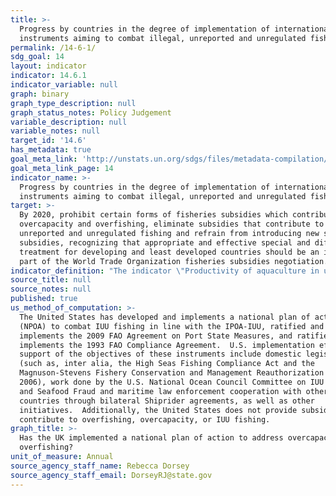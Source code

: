 ```yaml
---
title: >-
  Progress by countries in the degree of implementation of international
  instruments aiming to combat illegal, unreported and unregulated fishing
permalink: /14-6-1/
sdg_goal: 14
layout: indicator
indicator: 14.6.1
indicator_variable: null
graph: binary
graph_type_description: null
graph_status_notes: Policy Judgement
variable_description: null
variable_notes: null
target_id: '14.6'
has_metadata: true
goal_meta_link: 'http://unstats.un.org/sdgs/files/metadata-compilation/Metadata-Goal-14.pdf'
goal_meta_link_page: 14
indicator_name: >-
  Progress by countries in the degree of implementation of international
  instruments aiming to combat illegal, unreported and unregulated fishing
target: >-
  By 2020, prohibit certain forms of fisheries subsidies which contribute to
  overcapacity and overfishing, eliminate subsidies that contribute to illegal,
  unreported and unregulated fishing and refrain from introducing new such
  subsidies, recognizing that appropriate and effective special and differential
  treatment for developing and least developed countries should be an integral
  part of the World Trade Organization fisheries subsidies negotiation.
indicator_definition: "The indicator \"Productivity of aquaculture in utilizing natural resources (land, water and wild stock)\"is to provide for a measure the of the productivity of the aquaculture production process, and is defined as the value and volume of aquaculture production per unit amount of natural resource utilized in the aquaculture production process. Dimensions: Aquaculture production in volumes (tons in live weight or live weight equivalent) and first-sale (farmgate) value (USD x1000). Utilized natural resources: \t1. Land area (hectares), as land cover, to include both land and inland water surface areas used for production process, including hatchery, nursery, overwintering and out-growing, (e.g. pond, tank or raceway water surface or inland water surface area allocated/licensed for aquaculture operations using cages, pens or other structures) as well as for supporting areas (e.g. pond dikes, water supply and drainage canals and water treatment facilities, etc.). [This corresponds to an aggregated area of 1.3 and 2.1 of SEEA Land Use classification]; \tSea areas (hectares) allocated/licensed for aquaculture production operations using cages, pens, rafts, stakes, poles, ropes and lines and other structures. [This corresponds to 4.1 and part of 3.1 SEEA Land Use classification, excluding the area of 'Seabed and intertidal areas'.] \tSeabed and intertidal areas (hectares) allocated/licensed for aquaculture production operations (e.g. cultivation of molluscs, sea cucumber and sea urchins, etc., using bottomsowing, table, bags and baskets and other structures). [This corresponds to a part of 3.1 of SEEA Land Use classification] \tReference should be made to the Land use classification of adopted in the System of EnvironmentalEconomic Accounting 2012 ' Central Framework ( http://unstats.un.org/unsd/envaccounting/ seeaRev/SEEA_CF_Final_en.pdf, relevant classification available at Appendix I-B of pages 289 ' 299). \tRelevant classifications include: \t1.3 ' Land used for aquaculture, \t2.1 ' Inland waters used for aquaculture or holding facilities, \t3.1 ' Coastal waters used for aquaculture or holding facilities, and \t4.1 ' EEZ areas used for aquaculture or holding facilities. \t2. Water volumes (m3) used during production process. \t3. Wild stock, as fish stocks captured for two main purposes: \t\t(i) landed in volumes (tons in live weight or live weight equivalent) for direct use as feed or for reduction as fish meal and fish oil as feed ingredients for fed aquaculture species, and \t\t(ii) caught in numbers or volume in tons in live weight for use as seed / stocking materials for aquaculture grow-out facilities (capture-based aquaculture)"
source_title: null
source_notes: null
published: true
us_method_of_computation: >-
  The United States has developed and implements a national plan of action
  (NPOA) to combat IUU fishing in line with the IPOA‐IUU, ratified and
  implements the 2009 FAO Agreement on Port State Measures, and ratified and
  implements the 1993 FAO Compliance Agreement.  U.S. implementation efforts in
  support of the objectives of these instruments include domestic legislation
  (such as, inter alia, the High Seas Fishing Compliance Act and the
  Magnuson-Stevens Fishery Conservation and Management Reauthorization Act of
  2006), work done by the U.S. National Ocean Council Committee on IUU Fishing
  and Seafood Fraud and maritime law enforcement cooperation with other
  countries through bilateral Shiprider agreements, as well as other
  initiatives.  Additionally, the United States does not provide subsidies that
  contribute to overfishing, overcapacity, or IUU fishing.
graph_title: >-
  Has the UK implemented a national plan of action to address overcapacity and
  overfishing?
unit_of_measure: Annual
source_agency_staff_name: Rebecca Dorsey
source_agency_staff_email: DorseyRJ@state.gov
---
```

